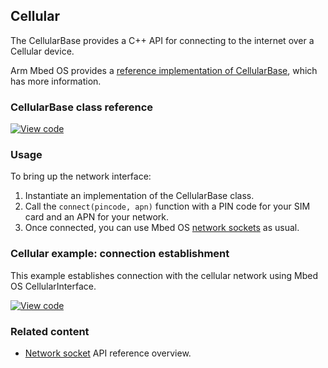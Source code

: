 <h2 id="cellular-api">Cellular</h2>

The CellularBase provides a C++ API for connecting to the internet over a Cellular device.

Arm Mbed OS provides a [reference implementation of CellularBase](https://github.com/ARMmbed/mbed-os/tree/master/features/netsocket/cellular/generic_modem_driver), which has more information.

### CellularBase class reference

[![View code](https://www.mbed.com/embed/?type=library)](http://os.mbed.com/docs/v5.7/mbed-os-api-doxy/class_cellular_base.html)

### Usage

To bring up the network interface:

1. Instantiate an implementation of the CellularBase class.
1. Call the `connect(pincode, apn)` function with a PIN code for your SIM card and an APN for your network.
1. Once connected, you can use Mbed OS [network sockets](/docs/v5.7/reference/network-socket.html) as usual.

### Cellular example: connection establishment

This example establishes connection with the cellular network using Mbed OS CellularInterface.

[![View code](https://www.mbed.com/embed/?url=https://os.mbed.com/teams/mbed_example/code/cellular-example/)](https://os.mbed.com/teams/mbed_example/code/cellular-example/file/fb873be06e31/main.cpp)

### Related content

- [Network socket](/docs/v5.7/reference/network-socket.html) API reference overview.
